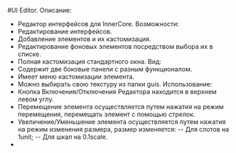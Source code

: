 
#UI Editor.
Описание:
 - Редактор интерфейсов для InnerCore.
Возможности:
 - Редактирование интерфейсов.
 - Добавление элементов и их кастомизация.
 - Редактирование фоновых элементов посредством выбора их в списке.
 - Полная кастомизация стандартного окна.
Вид:
 - Содержит две боковые панели с разным функционалом.
 - Имеет меню кастомизации элемента.
 - Можно выбирать свою текстуру из папки guis.
Использование:
 - Кнопка Включения/Отключения Редактора находится в верхнем левом углу.
 - Перемещение элемента осуществляется путем нажатия на режим перемещения, перемещать элемент с помощью стрелок.
 - Увеличение/Уменьшение элемента осуществляется путем нажатия на режим изменения размера, размер изменяется:
 -- Для слотов на 1unit;
 -- Для шкал на 0.1scale.
 - 